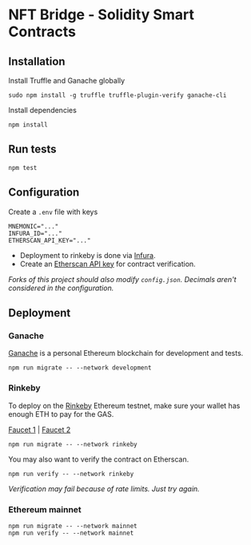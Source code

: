 # NFT Bridge - Solidity Smart Contracts

## Installation

Install Truffle and Ganache globally

```
sudo npm install -g truffle truffle-plugin-verify ganache-cli
```

Install dependencies

```
npm install
```

## Run tests

```
npm test
```

## Configuration

Create a `.env` file with keys

```
MNEMONIC="..."
INFURA_ID="..."
ETHERSCAN_API_KEY="..."
```

* Deployment to rinkeby is done via [Infura](https://infura.io/).
* Create an [Etherscan API key](https://etherscan.io/myapikey) for contract verification.

_Forks of this project should also modify `config.json`. Decimals aren't considered in the configuration._

## Deployment

### Ganache

[Ganache](https://www.trufflesuite.com/ganache) is a personal Ethereum blockchain for development and
tests.

```
npm run migrate -- --network development
```

### Rinkeby

To deploy on the [Rinkeby](https://rinkeby.io/) Ethereum testnet, make sure your wallet has enough ETH to pay for the
GAS.

[Faucet 1](https://testnet.help/en/ethfaucet/rinkeby) | [Faucet 2](https://faucet.rinkeby.io/)

```
npm run migrate -- --network rinkeby
```

You may also want to verify the contract on Etherscan.

```
npm run verify -- --network rinkeby
```

_Verification may fail because of rate limits. Just try again._

### Ethereum mainnet

```
npm run migrate -- --network mainnet
npm run verify -- --network mainnet
```

